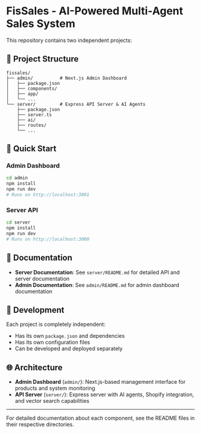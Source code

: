 # FisSales - AI-Powered Multi-Agent Sales System

This repository contains two independent projects:

## 📁 Project Structure

```
fissales/
├── admin/          # Next.js Admin Dashboard
│   ├── package.json
│   ├── components/
│   ├── app/
│   └── ...
└── server/         # Express API Server & AI Agents
    ├── package.json
    ├── server.ts
    ├── ai/
    ├── routes/
    └── ...
```

## 🚀 Quick Start

### Admin Dashboard
```bash
cd admin
npm install
npm run dev
# Runs on http://localhost:3001
```

### Server API
```bash
cd server
npm install
npm run dev
# Runs on http://localhost:3000
```

## 📖 Documentation

- **Server Documentation**: See `server/README.md` for detailed API and server documentation
- **Admin Documentation**: See `admin/README.md` for admin dashboard documentation

## 🔧 Development

Each project is completely independent:
- Has its own `package.json` and dependencies
- Has its own configuration files
- Can be developed and deployed separately

## 🌐 Architecture

- **Admin Dashboard** (`admin/`): Next.js-based management interface for products and system monitoring
- **API Server** (`server/`): Express server with AI agents, Shopify integration, and vector search capabilities

---

For detailed documentation about each component, see the README files in their respective directories.